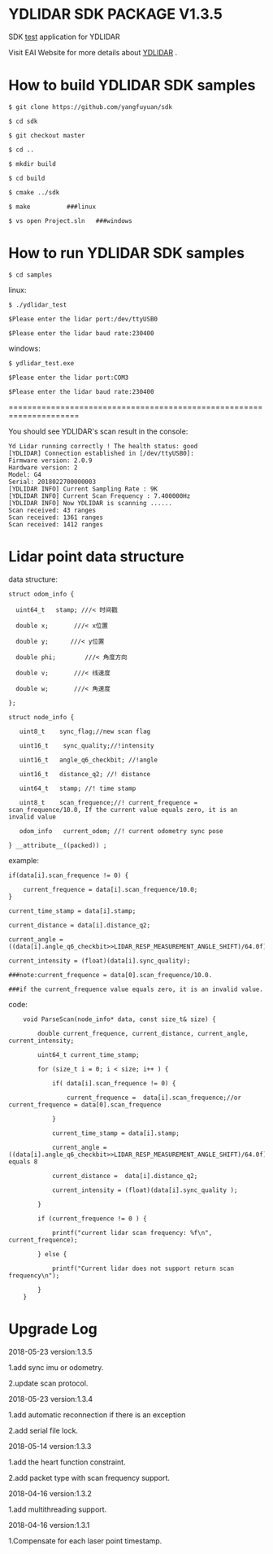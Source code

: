 YDLIDAR SDK PACKAGE V1.3.5
=====================================================================

SDK [test](https://github.com/yangfuyuan/sdk) application for YDLIDAR

Visit EAI Website for more details about [YDLIDAR](http://www.ydlidar.com/) .

How to build YDLIDAR SDK samples
=====================================================================

    $ git clone https://github.com/yangfuyuan/sdk

    $ cd sdk

    $ git checkout master

    $ cd ..

    $ mkdir build

    $ cd build

    $ cmake ../sdk

    $ make			###linux

    $ vs open Project.sln	###windows

How to run YDLIDAR SDK samples
=====================================================================

    $ cd samples

linux:

    $ ./ydlidar_test

    $Please enter the lidar port:/dev/ttyUSB0

    $Please enter the lidar baud rate:230400

windows:

    $ ydlidar_test.exe

    $Please enter the lidar port:COM3
    
    $Please enter the lidar baud rate:230400

=====================================================================

You should see YDLIDAR's scan result in the console:

    Yd Lidar running correctly ! The health status: good
    [YDLIDAR] Connection established in [/dev/ttyUSB0]:
    Firmware version: 2.0.9
    Hardware version: 2
    Model: G4
    Serial: 2018022700000003
    [YDLIDAR INFO] Current Sampling Rate : 9K
    [YDLIDAR INFO] Current Scan Frequency : 7.400000Hz
    [YDLIDAR INFO] Now YDLIDAR is scanning ......
    Scan received: 43 ranges
    Scan received: 1361 ranges
    Scan received: 1412 ranges


Lidar point data structure
=====================================================================

data structure:

    struct odom_info {

      uint64_t   stamp; ///< 时间戳

      double x;	      ///< x位置

      double y;	     ///< y位置

      double phi;	     ///< 角度方向

      double v;       ///< 线速度

      double w;       ///< 角速度

    };

    struct node_info {

       uint8_t    sync_flag;//new scan flag

       uint16_t    sync_quality;//!intensity

       uint16_t   angle_q6_checkbit; //!angle

       uint16_t   distance_q2; //! distance

       uint64_t   stamp; //! time stamp

       uint8_t    scan_frequence;//! current_frequence = scan_frequence/10.0, If the current value equals zero, it is an invalid value

       odom_info   current_odom; //! current odometry sync pose

    } __attribute__((packed)) ;

example:

    if(data[i].scan_frequence != 0) {

        current_frequence = data[i].scan_frequence/10.0;
    }

    current_time_stamp = data[i].stamp;

    current_distance = data[i].distance_q2;

    current_angle = ((data[i].angle_q6_checkbit>>LIDAR_RESP_MEASUREMENT_ANGLE_SHIFT)/64.0f);

    current_intensity = (float)(data[i].sync_quality);

    ###note:current_frequence = data[0].scan_frequence/10.0.

    ###if the current_frequence value equals zero, it is an invalid value.

code:

        void ParseScan(node_info* data, const size_t& size) {

            double current_frequence, current_distance, current_angle, current_intensity;

            uint64_t current_time_stamp;

            for (size_t i = 0; i < size; i++ ) {

                if( data[i].scan_frequence != 0) {

                    current_frequence =  data[i].scan_frequence;//or current_frequence = data[0].scan_frequence

                }

                current_time_stamp = data[i].stamp;

                current_angle = ((data[i].angle_q6_checkbit>>LIDAR_RESP_MEASUREMENT_ANGLE_SHIFT)/64.0f);//LIDAR_RESP_MEASUREMENT_ANGLE_SHIFT equals 8

                current_distance =  data[i].distance_q2;

                current_intensity = (float)(data[i].sync_quality );

            }

            if (current_frequence != 0 ) {

                printf("current lidar scan frequency: %f\n", current_frequence);

            } else {

                printf("Current lidar does not support return scan frequency\n");

            }
        }





Upgrade Log
=====================================================================

2018-05-23 version:1.3.5

  1.add sync imu or odometry.

  2.update scan protocol.

2018-05-23 version:1.3.4

  1.add automatic reconnection if there is an exception

  2.add serial file lock.

2018-05-14 version:1.3.3

   1.add the heart function constraint.

   2.add packet type with scan frequency support.

2018-04-16 version:1.3.2

   1.add multithreading support.

2018-04-16 version:1.3.1

   1.Compensate for each laser point timestamp.
